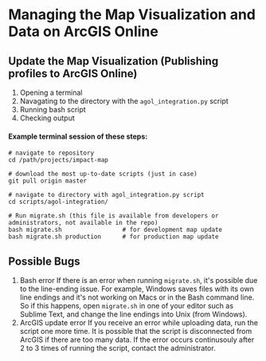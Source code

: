 Managing the Map Visualization and Data on ArcGIS Online
========================================================


## Update the Map Visualization (Publishing profiles to ArcGIS Online)
1. Opening a terminal
2. Navagating to the directory with the `agol_integration.py` script
3. Running bash script
4. Checking output

#### Example terminal session of these steps:

```
# navigate to repository
cd /path/projects/impact-map

# download the most up-to-date scripts (just in case)
git pull origin master

# navigate to directory with agol_integration.py script
cd scripts/agol-integration/

# Run migrate.sh (this file is available from developers or administrators, not available in the repo)
bash migrate.sh                 # for development map update
bash migrate.sh production      # for production map update

```

## Possible Bugs

1. Bash error
If there is an error when running `migrate.sh`, it's possible due to the line-ending issue. For example, Windows saves files with its own line endings and it's not working on Macs or in the Bash command line. So if this happens, open `migrate.sh` in one of your editor such as Sublime Text, and change the line endings into Unix (from Windows).
2. ArcGIS update error
If you receive an error while uploading data, run the script one more time. It is possible that the script is disconnected from ArcGIS if there are too many data. If the error occurs continusouly after 2 to 3 times of running the script, contact the administrator. 